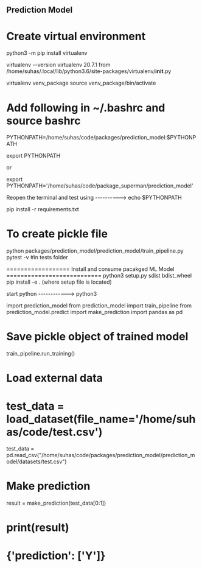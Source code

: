 ## Prediction Model

# Create virtual environment
python3 -m pip install virtualenv

virtualenv --version
virtualenv 20.7.1 from /home/suhas/.local/lib/python3.6/site-packages/virtualenv/__init__.py

virtualenv venv_package
source venv_package/bin/activate

# Add following in ~/.bashrc and source bashrc
PYTHONPATH=/home/suhas/code/packages/prediction_model:$PYTHONPATH

export PYTHONPATH

or

export PYTHONPATH='/home/suhas/code/package_superman/prediction_model'

Reopen the terminal and test using ----------> echo $PYTHONPATH

pip install -r requirements.txt
# To create pickle file
python packages/prediction_model/prediction_model/train_pipeline.py
pytest -v #in tests folder

================== Install and consume pacakged ML Model ===========================
python3 setup.py sdist bdist_wheel
pip install -e .   (where setup file is located)

start python ------------> python3

import prediction_model
from prediction_model import train_pipeline
from prediction_model.predict import make_prediction
import pandas as pd

# Save pickle object of trained model
train_pipeline.run_training()

# Load external data
# test_data = load_dataset(file_name='/home/suhas/code/test.csv')
test_data = pd.read_csv("/home/suhas/code/packages/prediction_model/prediction_model/datasets/test.csv")

# Make prediction
result = make_prediction(test_data[0:1])

print(result)
=============================================================
{'prediction': ['Y']}
=============================================================